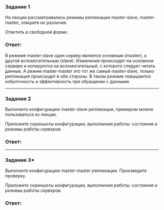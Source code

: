 ### Задание 1

На лекции рассматривались режимы репликации master-slave, master-master, опишите их различия.

*Ответить в свободной форме.*

### Ответ:

В режиме master-slave один сервер является основным (master), а другой вспомогательным (slave). Изменения происходят на основном сервере и копируются на вспомогательный, с которого следует читать данные.
А режим master-master это тот же самый master-slave, только репликация происходит в обе стороны. В таком режиме повышается избыточность и эффективность при обращении с данными.

---

### Задание 2

Выполните конфигурацию master-slave репликации, примером можно пользоваться из лекции.

*Приложите скриншоты конфигурации, выполнения работы: состояния и режимы работы серверов.*

### Ответ:

---

### Задание 3* 

Выполните конфигурацию master-master репликации. Произведите проверку.

*Приложите скриншоты конфигурации, выполнения работы: состояния и режимы работы серверов.*

### Ответ: